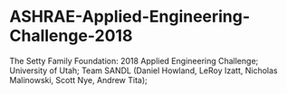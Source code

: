 # ASHRAE-Applied-Engineering-Challenge-2018
The Setty Family Foundation: 2018 Applied Engineering Challenge; University of Utah; Team SANDL (Daniel Howland, LeRoy Izatt, Nicholas Malinowski, Scott Nye, Andrew Tita);
